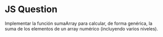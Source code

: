 # JS Question

Implementar la función sumaArray para calcular, de forma genérica, la suma de los elementos de un array numérico (incluyendo varios niveles).